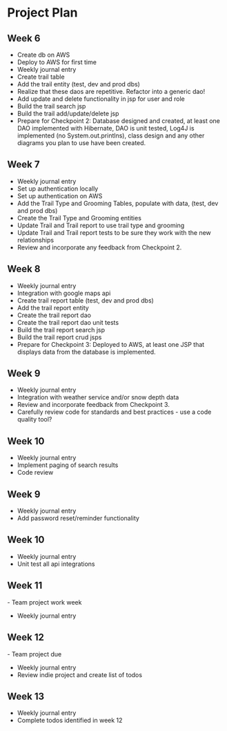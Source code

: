 <h1>Project Plan</h1>


<h2>Week 6</h2>
<ul>
    <li>Create db on AWS</li>
    <li>Deploy to AWS for first time</li>
    <li>Weekly journal entry</li>
    <li>Create trail table</li>
    <li>Add the trail entity (test, dev and prod dbs)</li>
    <li>Realize that these daos are repetitive. Refactor into a generic dao!</li>
    <li>Add update and delete functionality in jsp for user and role</li>
    <li>Build the trail search jsp</li>
    <li>Build the trail add/update/delete jsp</li>
    <li>Prepare for Checkpoint 2: Database designed and created, at least one DAO implemented with Hibernate, DAO is unit tested, Log4J is implemented (no System.out.printlns), class design and any other diagrams you plan to use have been created.</li>
</ul>
<h2>Week 7</h2>
<ul>
    <li>Weekly journal entry</li>
    <li>Set up authentication locally</li>
    <li>Set up authentication on AWS</li>
    <li>Add the Trail Type and Grooming Tables, populate with data, (test, dev and prod dbs)</li>
    <li>Create the Trail Type and Grooming entities</li>
    <li>Update Trail and Trail report to use trail type and grooming</li>
    <li>Update Trail and Trail report tests to be sure they work with the new relationships</li>
    <li>Review and incorporate any feedback from Checkpoint 2.</li>
</ul>
<h2>Week 8</h2>
<ul>
    <li>Weekly journal entry</li>
    <li>Integration with google maps api</li>
    <li>Create trail report table (test, dev and prod dbs)</li>
    <li>Add the trail report entity</li>
    <li>Create the trail report dao</li>
    <li>Create the trail report dao unit tests</li>
    <li>Build the trail report search jsp</li>
    <li>Build the trail report crud jsps</li>
    <li>Prepare for Checkpoint 3: Deployed to AWS, at least one JSP that displays data from the database is implemented.</li>
</ul>
<h2>Week 9</h2>
<ul>
    <li>Weekly journal entry</li>
    <li>Integration with weather service and/or snow depth data</li>
    <li>Review and incorporate feedback from Checkpoint 3.</li>
    <li>Carefully review code for standards and best practices - use a code quality tool?</li>
</ul>
<h2>Week 10</h2>
<ul>
    <li>Weekly journal entry</li>
    <li>Implement paging of search results</li>
    <li>Code review</li>
</ul>
<h2>Week 9</h2>
<ul>
    <li>Weekly journal entry</li>
    <li>Add password reset/reminder functionality</li>
</ul>
<h2>Week 10</h2>
<ul>
    <li>Weekly journal entry</li>
    <li>Unit test all api integrations</li>
</ul>
<h2>Week 11</h2> - Team project work week
<ul>
    <li>Weekly journal entry</li>
</ul>
<h2>Week 12</h2> - Team project due
<ul>
    <li>Weekly journal entry</li>
    <li>Review indie project and create list of todos</li>
</ul>
<h2>Week 13</h2>
<ul>
    <li>Weekly journal entry</li>
    <li>Complete todos identified in week 12</li>
